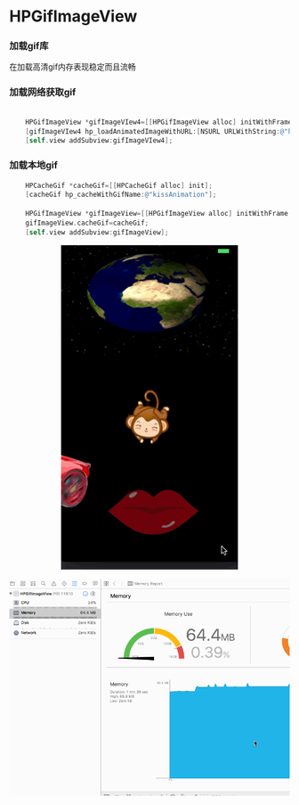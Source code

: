 # HPGifImageView

### 加载gif库

在加载高清gif内存表现稳定而且流畅

### 加载网络获取gif

```objective-c

    HPGifImageView *gifImageVIew4=[[HPGifImageView alloc] initWithFrame:CGRectMake(0, 0, SCREEN_WIDTH, 200)];
    [gifImageVIew4 hp_loadAnimatedImageWithURL:[NSURL URLWithString:@"https://upload.wikimedia.org/wikipedia/commons/2/2c/Rotating_earth_%28large%29.gif"] defaultImage:nil];
    [self.view addSubview:gifImageVIew4];

```
### 加载本地gif

```objective-c
    HPCacheGif *cacheGif=[[HPCacheGif alloc] init];
    [cacheGif hp_cacheWithGifName:@"kissAnimation"];
    
    HPGifImageView *gifImageView=[[HPGifImageView alloc] initWithFrame:CGRectMake(0, 0, SCREEN_WIDTH, SCREEN_HEIGHT)];
    gifImageView.cacheGif=cacheGif;
    [self.view addSubview:gifImageView];

```

<p align="center" >
  <img src="https://github.com/lanhaiyang/HPGifImageView/blob/master/README/Result.gif" alt="效果" title="效果">
</p>

<p align="center" >
  <img src="https://github.com/lanhaiyang/HPGifImageView/blob/master/README/Memory.gif" alt="内存" title="内存">
</p>